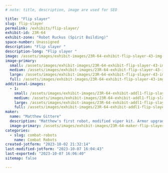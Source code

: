 ```yaml
---
# note: title, description, image are used for SEO

title: "Flip slayer"
slug: flip-slayer
permalink: /exhibits/flip-slayer/
exhibit-id: 23R-64
exhibit-zone: "Robot Ruckus (Spirit Building)"
space-number: Unassigned
description: "Flip slayer "
description-long: "Flip slayer "
image: /assets/images/exhibit-images/23R-64-exhibit-flip-slayer-43-img-1927-3414-large.jpeg
image-primary: 
  small: /assets/images/exhibit-images/23R-64-exhibit-flip-slayer-43-img-1927-3414-small.jpeg
  medium: /assets/images/exhibit-images/23R-64-exhibit-flip-slayer-43-img-1927-3414-medium.jpeg
  large: /assets/images/exhibit-images/23R-64-exhibit-flip-slayer-43-img-1927-3414-large.jpeg
  full: /assets/images/exhibit-images/23R-64-exhibit-flip-slayer-43-img-1927-3414-full.jpeg
additional-images: 
  - 1:
    small: /assets/images/exhibit-images/23R-64-exhibit-addl1-flip-slayer-44-img-1927-7466-small.jpeg
    medium: /assets/images/exhibit-images/23R-64-exhibit-addl1-flip-slayer-44-img-1927-7466-medium.jpeg
    large: /assets/images/exhibit-images/23R-64-exhibit-addl1-flip-slayer-44-img-1927-7466-large.jpeg
    full: /assets/images/exhibit-images/23R-64-exhibit-addl1-flip-slayer-44-img-1927-7466-full.jpeg
maker: 
  name: "Matthew Gittere"
  description: "Matthew's first robot, modified viper kit. Armor upgrades and others to flip everyone out! "
  image-primary: /assets/images/exhibit-images/23R-64-maker-flip-slayer-img-1927-medium.jpeg
categories: 
  - slug: combat-robots
    name: Combat Robots
created-jotform: "2023-10-02 21:32:14"
last-modified-jotform: "2023-10-07 16:04:43"
last-exported: "2023-10-07 16:06:40"
sitemap: false

---
```

